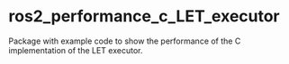 # ros2_performance_c_LET_executor
Package with example code to show the performance of the C implementation of the LET executor.
